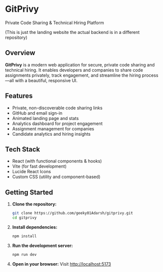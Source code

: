 # GitPrivy

Private Code Sharing & Technical Hiring Platform

(This is just the landing website the actual backend is in a different repository)

## Overview

**GitPrivy** is a modern web application for secure, private code sharing and technical hiring. It enables developers and companies to share code assignments privately, track engagement, and streamline the hiring process—all with a beautiful, responsive UI.

## Features

-   Private, non-discoverable code sharing links
-   GitHub and email sign-in
-   Animated landing page and stats
-   Analytics dashboard for project engagement
-   Assignment management for companies
-   Candidate analytics and hiring insights

## Tech Stack

-   React (with functional components & hooks)
-   Vite (for fast development)
-   Lucide React Icons
-   Custom CSS (utility and component-based)

## Getting Started

1. **Clone the repository:**

    ```sh
    git clone https://github.com/geeky01Adarsh/gitprivy.git
    cd gitprivy
    ```

2. **Install dependencies:**

    ```sh
    npm install
    ```

3. **Run the development server:**

    ```sh
    npm run dev
    ```

4. **Open in your browser:**
   Visit [http://localhost:5173](http://localhost:5173)
